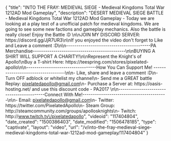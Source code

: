 {
    "title": "INTO THE FRAY: MEDIEVAL SIEGE - Medieval Kingdoms Total War 1212AD Mod Gameplay",
    "description": "DESERT MEDIEVAL SIEGE BATTLE - Medieval Kingdoms Total War 1212AD Mod Gameplay - Today we are looking at a play test of a unofficial patch for medieval kingdoms.  We are going to see some new factions and gameplay mechanics.  Also the battle is really close!  Enjoy the Battle :D \n\nJOIN MY DISCORD SERVER: https:\/\/discord.gg\/JjR7UR3\n\nIf you enjoyed the video don't forget to Like and Leave a comment :D\n\n-----------------------------------------PA Merchandise---------------------------------------------\n\nBUYING A SHIRT WILL SUPPORT A CHARITY!\n\nRepresent the Knight's of Apollo!\nBuy a T-shirt Here: https:\/\/teespring.com\/stores\/pixelated-apollo\n\n----------------------------------How You Can Support Me! -----------------------------------\n\n- Like, share and leave a comment :D\n- Turn OFF adblock or whitelist my channel\n- Send me a GREAT battle Replay: pixelatedapollo@gmail.com\n- Purchase a Server at: https:\/\/oasis-hosting.net\/ and use this discount code - PA2017 \n\n------------------------------------------Connect With Me!-----------------------------------------\n\n- Email: pixelatedapollo@gmail.com\n- Twitter: https:\/\/twitter.com\/PixelatedApollo\n- Steam Group:  http:\/\/steamcommunity.com\/groups\/apollosknights\n- Twitch: http:\/\/www.twitch.tv\/pixelatedapollo",
    "videoid": "117404804",
    "date_created": "1500386403",
    "date_modified": "1506478185",
    "type": "captivate",
    "layout": "video",
    "url": "\/v\/into-the-fray-medieval-siege-medieval-kingdoms-total-war-1212ad-mod-gameplay\/117404804"
}